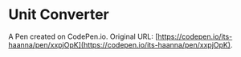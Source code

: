 # Unit Converter

A Pen created on CodePen.io. Original URL: [https://codepen.io/its-haanna/pen/xxpjOpK](https://codepen.io/its-haanna/pen/xxpjOpK).

